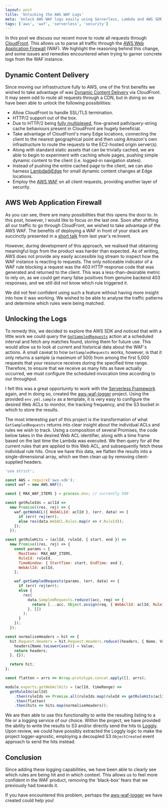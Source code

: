 ```yaml
---
layout: post
title: 'Unlocking the AWS WAF Logs'
meta: 'Unlock AWS WAF logs easily using Serverless, Lambda and AWS SDK to gain deep insights into your web application firewall and enhance security.'
tags: ['aws', 'waf', 'serverless', 'security']
---
```


In this post we discuss our recent move to route all requests through [CloudFront](https://aws.amazon.com/cloudfront/).
This allows us to parse all traffic through the [AWS Web Application Firewall](https://aws.amazon.com/waf/) (WAF).
We highlight the reasoning behind this change, and some issues and remedies encountered when trying to garner concrete logs from the WAF instance.

<!--more-->

## Dynamic Content Delivery

Since moving our infrastructure fully to AWS, one of the first benefits we wished to take advantage of was [Dynamic Content Delivery](https://aws.amazon.com/cloudfront/dynamic-content/) via CloudFront.
It may seem odd to route all requests through a CDN, but in doing so we have been able to unlock the following possibilities:

- Allow CloudFront to handle SSL/TLS termination.
- HTTP/2 support out of the box.
- Due to HTTP/2 being [fully multiplexed](http://qnimate.com/what-is-multiplexing-in-http2/), fine-grained path/query-string cache behaviours present in CloudFront are hugely beneficial.
- Take advantage of CloudFront's many Edge locations, connecting the client to the nearest geographical point and then using Amazon's own infrastructure to route the requests to the EC2-hosted origin server(s).
- Along with standard static assets that can be trivially cached, we are able to begin to experiment with caching whole pages, pushing simple dynamic content to the client (i.e. logged-in navigation states).
- Instead of pushing the entire cached page to the client, we can also harness [Lambda@Edge](https://aws.amazon.com/lambda/edge/) for small dynamic content changes at Edge locations.
- Employ the [AWS WAF](https://aws.amazon.com/waf/) on all client requests, providing another layer of security.

## AWS Web Application Firewall

As you can see, there are many possibilities that this opens the door to.
In this post, however, I would like to focus on the last one.
Soon after shifting all our traffic to go through CloudFront, we wished to take advantage of the AWS WAF.
The benefits of deploying a WAF in front of your stack are succinctly presented in a [short talk](https://www.youtube.com/watch?v=4liTK5MrTNo) from last year's re:Invent.

However, during development of this approach, we realised that obtaining meaningful logs from the product was harder than expected.
As of writing, AWS does not provide any easily accessible log stream to inspect how the WAF instance is reacting to requests.
The only noticeable indicator of a WAF rule blocking a request was the 403 HTTP response code that was generated and returned to the client.
This was a less-than-desirable metric to rely on, as we could get many false positives from genuine backend 403 responses, and we still did not know which rule triggered it.

We did not feel confident using such a feature without having more insight into how it was working.
We wished to be able to analyse the traffic patterns and determine which rules were being matched.

## Unlocking the Logs

To remedy this, we decided to explore the AWS SDK and noticed that with a little work we could query the [`GetSampledRequests`](http://docs.aws.amazon.com/waf/latest/APIReference/API_GetSampledRequests.html) action at a scheduled interval and fetch any matches found, storing them for future use.
This would allow us to look at current and historical data about the WAF's actions.
A small caveat to how `GetSampledRequests` works, however, is that it only returns a sample (a maximum of 500) from among the first 5,000 requests that your resource receives during the specified time range.
Therefore, to ensure that we receive as many hits as have actually occurred, we must configure the scheduled invocation time according to our throughput.

I felt this was a great opportunity to work with the [Serverless Framework](https://serverless.com/) again, and in doing so, created the [aws-waf-logger](https://github.com/mybuilder/aws-waf-logger) project.
Using the provided `env.yml.sample` as a template, it is very easy to configure the desired Web ACLs to monitor, the tracking frequency, and the S3 bucket in which to store the results.

The most interesting part of this project is the transformation of what `GetSampledRequests` returns into clear insight about the individual ACLs and rules we wish to track.
Using a composition of several Promises, the code below takes in the desired Web ACL identifier, along with a time frame based on the last time the Lambda was executed.
We then query for all the current rules that are applied to this Web ACL, and subsequently fetch these individual rule hits.
Once we have this data, we flatten the results into a single-dimensional array, which we then clean up by removing client-supplied headers.

```js
'use strict';

const AWS = require('aws-sdk');
const waf = new AWS.WAF();

const { MAX_WAF_ITEMS } = process.env; // currently 500

const getRuleIds = aclId =>
  new Promise((res, rej) => {
    waf.getWebACL({ WebACLId: aclId }, (err, data) => {
      if (err) rej(err);
      else res(data.WebACL.Rules.map(r => r.RuleId));
    });
  });

const getRuleHits = (aclId, ruleId, { start, end }) =>
  new Promise((res, rej) => {
    const params = {
      MaxItems: MAX_WAF_ITEMS,
      RuleId: ruleId,
      TimeWindow: { StartTime: start, EndTime: end },
      WebAclId: aclId,
    };

    waf.getSampledRequests(params, (err, data) => {
      if (err) rej(err);
      else {
        res(
          data.SampledRequests.reduce((acc, req) => {
            return [...acc, Object.assign(req, { WebAclId: aclId, RuleId: ruleId })];
          }, [])
        );
      }
    });
  });

const normaliseHeaders = hit => {
  hit.Request.Headers = hit.Request.Headers.reduce((headers, { Name, Value }) => {
    headers[Name.toLowerCase()] = Value;
    return headers;
  }, {});

  return hit;
};

const flatten = arrs => Array.prototype.concat.apply([], arrs);

module.exports.getWebAclHits = (aclId, timeRange) =>
  getRuleIds(aclId)
    .then(ruleIds => Promise.all(ruleIds.map(ruleId => getRuleHits(aclId, ruleId, timeRange))))
    .then(flatten)
    .then(hits => hits.map(normaliseHeaders));
```

We are then able to use this functionality to write the resulting listing to a file or a logging service of our choice.
Within the project, we have provided the ability to write the results to S3 and/or directly send the hits to [Loggly](https://www.loggly.com/).
Upon review, we could have possibly extracted the Loggly logic to make the project logger-agnostic, employing a decoupled S3 `ObjectCreated` event approach to send the hits instead.

## Conclusion

Since adding these logging capabilities, we have been able to clearly see which rules are being hit and in which context.
This allows us to feel more confident in the WAF product, removing the 'black-box' fears that we previously had towards it.

If you have encountered this problem, perhaps the [aws-waf-logger](https://github.com/mybuilder/aws-waf-logger) we have created could help you!
